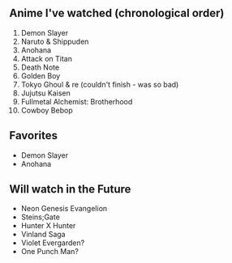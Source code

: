 ## Anime I've watched (chronological order)
1. Demon Slayer
2. Naruto & Shippuden
3. Anohana
4. Attack on Titan
5. Death Note
6. Golden Boy
7. Tokyo Ghoul & re (couldn't finish - was so bad)
8. Jujutsu Kaisen
9. Fullmetal Alchemist: Brotherhood
10. Cowboy Bebop

## Favorites
* Demon Slayer
* Anohana

## Will watch in the Future
* Neon Genesis Evangelion
* Steins;Gate
* Hunter X Hunter
* Vinland Saga
* Violet Evergarden?
* One Punch Man?
